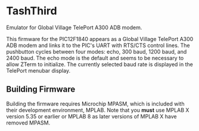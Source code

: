 # TashThird

Emulator for Global Village TelePort A300 ADB modem.

This firmware for the PIC12F1840 appears as a Global Village TelePort A300 ADB modem and links it to the PIC's UART with RTS/CTS control lines.  The pushbutton cycles between four modes: echo, 300 baud, 1200 baud, and 2400 baud.  The echo mode is the default and seems to be necessary to allow ZTerm to initialize.  The currently selected baud rate is displayed in the TelePort menubar display.

## Building Firmware

Building the firmware requires Microchip MPASM, which is included with their development environment, MPLAB.  Note that you **must** use MPLAB X version 5.35 or earlier or MPLAB 8 as later versions of MPLAB X have removed MPASM.
